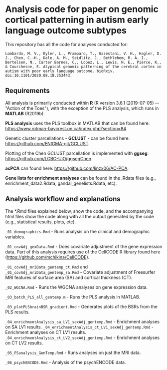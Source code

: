 # Analysis code for paper on genomic cortical patterning in autism early language outcome subtypes

This repository has all the code for analyses conducted for:

`Lombardo, M. V., Eyler, L., Pramparo, T., Gazestani, V. H., Hagler, D. J., Chen, C.-H., Dale, A. M., Seidlitz, J., Bethlehem, R. A. I., Bertelsen, N., Carter Barnes, C., Lopez, L., Lewis, N. E., Pierce, K., & Courchesne, E. Atypical genomic patterning of the cerebral cortex in autism with poor early language outcome. bioRxiv. doi:10.1101/2020.08.18.253443.`


## Requirements

All analysis is primarily conducted within **R** (R version 3.6.1 (2019-07-05) -- "Action of the Toes"), with the exception of the PLS analysis, which runs in **MATLAB** (R2019b).

**PLS analysis** uses the PLS toolbox in MATLAB that can be found here: https://www.rotman-baycrest.on.ca/index.php?section=84

Genetic cluster parcellations - **GCLUST** - can be found here:  https://github.com/ENIGMA-git/GCLUST.

Plotting of the Chen GCLUST parcellation is implemented with **ggseg**:  https://github.com/LCBC-UiO/ggsegChen.

**acPCA** can found here: https://github.com/linzx06/AC-PCA.

**Gene lists for enrichment analyses** can be found in the .Rdata files (e.g., enrichment_data2.Rdata, gandal_genelists.Rdata, etc).


## Analysis workflow and explanations

The *.Rmd files explained below, show the code, and the accompanying html files show the code along with all the output generated by the code (e.g., statistical results, plots, etc).

`_01_demographics.Rmd` - Runs analysis on the clinical and demographic variables.

`_01_covAdj_gexData.Rmd` - Does covariate adjustment of the gene expression data. Part of this analysis requires use of the CellCODE R library found here (https://github.com/mchikina/CellCODE).

`_01_covAdj_mriData_gentemp_ct.Rmd` and `_01_covAdj_mriData_gentemp_sa.Rmd` - Covariate adjustment of Freesurfer MRI features of surface area (SA) and cortical thickness (CT).

`_02_WGCNA.Rmd` - Runs the WGCNA analyses on gene expression data.

`_03_batch_PLS_all_gentemp.m` - Runs the PLS analysis in MATLAB.

`_03_plotPLSbrainBSR_gradient.Rmd` - Generates plots of the BSRs from the PLS results.

`_04_enrichmentAnalysis_sa_LV1_sexAdj_gentemp.Rmd` - Enrichment analyses on SA LV1 results.
`_04_enrichmentAnalysis_ct_LV1_sexAdj_gentemp.Rmd` - Enrichment analyses on CT LV1 results.
`_04_enrichmentAnalysis_ct_LV2_sexAdj_gentemp.Rmd` - Enrichment analyses on CT LV2 results.

`_05_FSanalysis_GenTemp.Rmd` - Runs analyses on just the MRI data.

`_06_psychENCODE.Rmd` - Analysis of the psychENCODE data.
